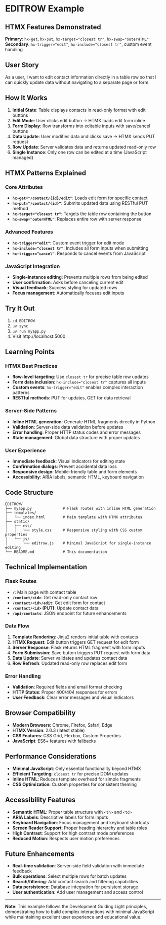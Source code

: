 # EDITROW Example

## HTMX Features Demonstrated

**Primary**: `hx-get`, `hx-put`, `hx-target="closest tr"`, `hx-swap="outerHTML"`
**Secondary**: `hx-trigger="edit"`, `hx-include="closest tr"`, custom event handling

## User Story

As a user, I want to edit contact information directly in a table row so that I can quickly update data without navigating to a separate page or form.

## How It Works

1. **Initial State**: Table displays contacts in read-only format with edit buttons
2. **Edit Mode**: User clicks edit button → HTMX loads edit form inline
3. **Form Display**: Row transforms into editable inputs with save/cancel buttons
4. **Data Update**: User modifies data and clicks save → HTMX sends PUT request
5. **Row Update**: Server validates data and returns updated read-only row
6. **Single Instance**: Only one row can be edited at a time (JavaScript managed)

## HTMX Patterns Explained

### Core Attributes
- **`hx-get="/contact/{id}/edit"`**: Loads edit form for specific contact
- **`hx-put="/contact/{id}"`**: Submits updated data using RESTful PUT method
- **`hx-target="closest tr"`**: Targets the table row containing the button
- **`hx-swap="outerHTML"`**: Replaces entire row with server response

### Advanced Features
- **`hx-trigger="edit"`**: Custom event trigger for edit mode
- **`hx-include="closest tr"`**: Includes all form inputs when submitting
- **`hx-trigger="cancel"`**: Responds to cancel events from JavaScript

### JavaScript Integration
- **Single-instance editing**: Prevents multiple rows from being edited
- **User confirmation**: Asks before canceling current edit
- **Visual feedback**: Success styling for updated rows
- **Focus management**: Automatically focuses edit inputs

## Try It Out

1. `cd EDITROW`
2. `uv sync`
3. `uv run myapp.py`
4. Visit http://localhost:5000

## Learning Points

### HTMX Best Practices
- **Row-level targeting**: Use `closest tr` for precise table row updates
- **Form data inclusion**: `hx-include="closest tr"` captures all inputs
- **Custom events**: `hx-trigger="edit"` enables complex interaction patterns
- **RESTful methods**: PUT for updates, GET for data retrieval

### Server-Side Patterns
- **Inline HTML generation**: Generate HTML fragments directly in Python
- **Validation**: Server-side data validation before updates
- **Error handling**: Proper HTTP status codes and error messages
- **State management**: Global data structure with proper updates

### User Experience
- **Immediate feedback**: Visual indicators for editing state
- **Confirmation dialogs**: Prevent accidental data loss
- **Responsive design**: Mobile-friendly table and form elements
- **Accessibility**: ARIA labels, semantic HTML, keyboard navigation

## Code Structure

```
EDITROW/
├── myapp.py              # Flask routes with inline HTML generation
├── templates/
│   └── index.html        # Main template with HTMX attributes
├── static/
│   ├── css/
│   │   └── style.css     # Responsive styling with CSS custom properties
│   └── js/
│       └── editrow.js    # Minimal JavaScript for single-instance editing
└── README.md             # This documentation
```

## Technical Implementation

### Flask Routes
- **`/`**: Main page with contact table
- **`/contact/<id>`**: Get read-only contact row
- **`/contact/<id>/edit`**: Get edit form for contact
- **`/contact/<id>` (PUT)**: Update contact data
- **`/api/contacts`**: JSON endpoint for future enhancements

### Data Flow
1. **Template Rendering**: Jinja2 renders initial table with contacts
2. **HTMX Request**: Edit button triggers GET request for edit form
3. **Server Response**: Flask returns HTML fragment with form inputs
4. **Form Submission**: Save button triggers PUT request with form data
5. **Data Update**: Server validates and updates contact data
6. **Row Refresh**: Updated read-only row replaces edit form

### Error Handling
- **Validation**: Required fields and email format checking
- **HTTP Status**: Proper 400/404 responses for errors
- **User Feedback**: Clear error messages and visual indicators

## Browser Compatibility

- **Modern Browsers**: Chrome, Firefox, Safari, Edge
- **HTMX Version**: 2.0.3 (latest stable)
- **CSS Features**: CSS Grid, Flexbox, Custom Properties
- **JavaScript**: ES6+ features with fallbacks

## Performance Considerations

- **Minimal JavaScript**: Only essential functionality beyond HTMX
- **Efficient Targeting**: `closest tr` for precise DOM updates
- **Inline HTML**: Reduces template overhead for simple fragments
- **CSS Optimization**: Custom properties for consistent theming

## Accessibility Features

- **Semantic HTML**: Proper table structure with `<th>` and `<td>`
- **ARIA Labels**: Descriptive labels for form inputs
- **Keyboard Navigation**: Focus management and keyboard shortcuts
- **Screen Reader Support**: Proper heading hierarchy and table roles
- **High Contrast**: Support for high contrast mode preferences
- **Reduced Motion**: Respects user motion preferences

## Future Enhancements

- **Real-time validation**: Server-side field validation with immediate feedback
- **Bulk operations**: Select multiple rows for batch updates
- **Search/filtering**: Add contact search and filtering capabilities
- **Data persistence**: Database integration for persistent storage
- **User authentication**: Add user management and access control

---

**Note**: This example follows the Development Guiding Light principles, demonstrating how to build complex interactions with minimal JavaScript while maintaining excellent user experience and educational value.
